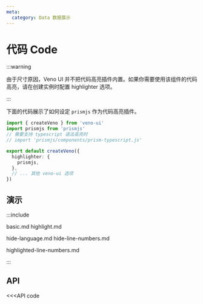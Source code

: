 ```yaml
---
meta:
  category: Data 数据展示
---
```


# 代码 Code

:::warning 

由于尺寸原因，Veno UI 并不把代码高亮插件内置。如果你需要使用该组件的代码高亮，请在创建实例时配置 highlighter 选项。

:::

下面的代码展示了如何设定 `prismjs` 作为代码高亮插件。

```typescript
import { createVeno } from 'veno-ui'
import prismjs from 'prismjs'
// 需要支持 typescript 语法高亮时
// import 'prismjs/components/prism-typescript.js'

export default createVeno({
  highlighter: {
    prismjs,
  },
  // ... 其他 veno-ui 选项
})
```

## 演示

:::include

basic.md highlight.md

hide-language.md hide-line-numbers.md

highlighted-line-numbers.md

:::

## API

<<<API code